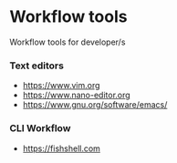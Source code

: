 # Workflow tools

Workflow tools for developer/s

### Text editors

- https://www.vim.org
- https://www.nano-editor.org
- https://www.gnu.org/software/emacs/

### CLI Workflow

- https://fishshell.com

